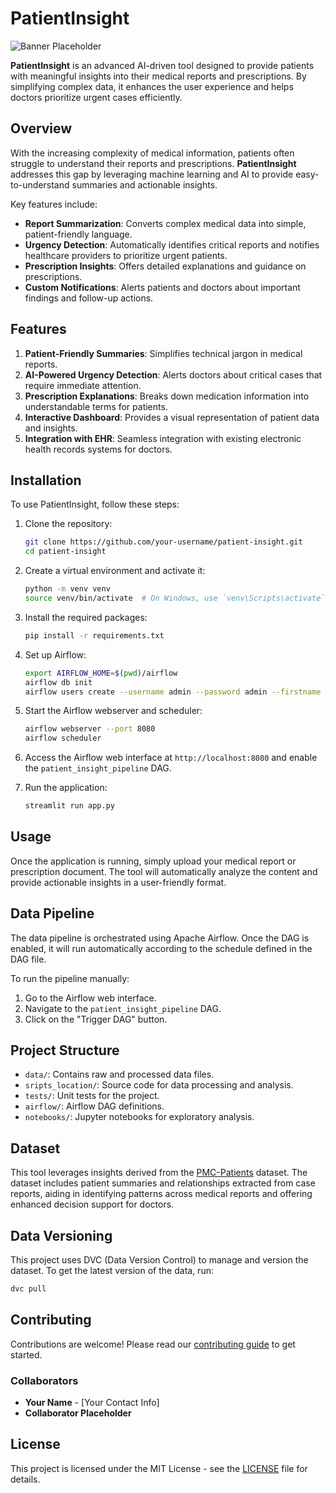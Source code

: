 # PatientInsight

![Banner Placeholder](assets/BannerImg.webp)

**PatientInsight** is an advanced AI-driven tool designed to provide patients with meaningful insights into their medical reports and prescriptions. By simplifying complex data, it enhances the user experience and helps doctors prioritize urgent cases efficiently.

## Overview

With the increasing complexity of medical information, patients often struggle to understand their reports and prescriptions. **PatientInsight** addresses this gap by leveraging machine learning and AI to provide easy-to-understand summaries and actionable insights.

Key features include:
- **Report Summarization**: Converts complex medical data into simple, patient-friendly language.
- **Urgency Detection**: Automatically identifies critical reports and notifies healthcare providers to prioritize urgent patients.
- **Prescription Insights**: Offers detailed explanations and guidance on prescriptions.
- **Custom Notifications**: Alerts patients and doctors about important findings and follow-up actions.

## Features

1. **Patient-Friendly Summaries**: Simplifies technical jargon in medical reports.
2. **AI-Powered Urgency Detection**: Alerts doctors about critical cases that require immediate attention.
3. **Prescription Explanations**: Breaks down medication information into understandable terms for patients.
4. **Interactive Dashboard**: Provides a visual representation of patient data and insights.
5. **Integration with EHR**: Seamless integration with existing electronic health records systems for doctors.

## Installation

To use PatientInsight, follow these steps:

1. Clone the repository:
   ```bash
   git clone https://github.com/your-username/patient-insight.git
   cd patient-insight
   ```

2. Create a virtual environment and activate it:
   ```bash
   python -m venv venv
   source venv/bin/activate  # On Windows, use `venv\Scripts\activate`
   ```

3. Install the required packages:
   ```bash
   pip install -r requirements.txt
   ```

4. Set up Airflow:
   ```bash
   export AIRFLOW_HOME=$(pwd)/airflow
   airflow db init
   airflow users create --username admin --password admin --firstname Admin --lastname User --role Admin --email admin@example.com
   ```

5. Start the Airflow webserver and scheduler:
   ```bash
   airflow webserver --port 8080
   airflow scheduler
   ```

6. Access the Airflow web interface at `http://localhost:8080` and enable the `patient_insight_pipeline` DAG.

7. Run the application:
   ```bash
   streamlit run app.py
   ```

## Usage

Once the application is running, simply upload your medical report or prescription document. The tool will automatically analyze the content and provide actionable insights in a user-friendly format.

## Data Pipeline

The data pipeline is orchestrated using Apache Airflow. Once the DAG is enabled, it will run automatically according to the schedule defined in the DAG file.

To run the pipeline manually:

1. Go to the Airflow web interface.
2. Navigate to the `patient_insight_pipeline` DAG.
3. Click on the "Trigger DAG" button.

## Project Structure

- `data/`: Contains raw and processed data files.
- `sripts_location/`: Source code for data processing and analysis.
- `tests/`: Unit tests for the project.
- `airflow/`: Airflow DAG definitions.
- `notebooks/`: Jupyter notebooks for exploratory analysis.

## Dataset

This tool leverages insights derived from the [PMC-Patients](https://huggingface.co/datasets/zhengyun21/PMC-Patients) dataset. The dataset includes patient summaries and relationships extracted from case reports, aiding in identifying patterns across medical reports and offering enhanced decision support for doctors.

## Data Versioning

This project uses DVC (Data Version Control) to manage and version the dataset. To get the latest version of the data, run:

```bash
dvc pull
```

## Contributing

Contributions are welcome! Please read our [contributing guide](CONTRIBUTING.md) to get started.

### Collaborators

- **Your Name** - [Your Contact Info]
- **Collaborator Placeholder**

## License

This project is licensed under the MIT License - see the [LICENSE](LICENSE) file for details.
